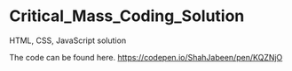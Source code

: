 # Critical_Mass_Coding_Solution
HTML, CSS, JavaScript solution

The code can be found here.
https://codepen.io/ShahJabeen/pen/KQZNjO
